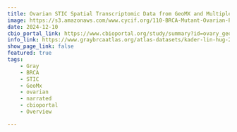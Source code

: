 ```yaml
---
title: Ovarian STIC Spatial Transcriptomic Data from GeoMX and Multiplex Imaging
image: https://s3.amazonaws.com/www.cycif.org/110-BRCA-Mutant-Ovarian-Precursors/LSP11060/LSP11060.png
date: 2024-12-10
cbio_portal_link: https://www.cbioportal.org/study/summary?id=ovary_geomx_gray_foundation_2024
info_link: https://www.graybrcaatlas.org/atlas-datasets/kader-lin-hug-2024/
show_page_link: false
featured: true
tags:
    - Gray
    - BRCA
    - STIC
    - GeoMx
    - ovarian
    - narrated
    - cbioportal
    - Overview

---
```


